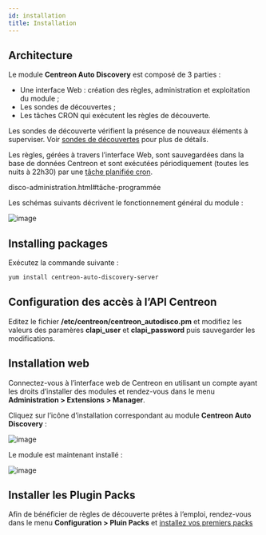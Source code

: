 ```yaml
---
id: installation
title: Installation
---
```


## Architecture

Le module **Centreon Auto Discovery** est composé de 3 parties :

* Une interface Web : création des règles, administration et exploitation du module ;
* Les sondes de découvertes ;
* Les tâches CRON qui exécutent les règles de découverte.

Les sondes de découverte vérifient la présence de nouveaux éléments à superviser. Voir
[sondes de découvertes](disco-service-create-rule#discovery-plugins) pour plus de détails.

Les règles, gérées à travers l’interface Web, sont sauvegardées dans la base de données Centreon et sont exécutées
périodiquement (toutes les nuits à 22h30) par une [tâche planifiée cron](disco-administration#tâche-programmée).

disco-administration.html#tâche-programmée

Les schémas suivants décrivent le fonctionnement général du module :

![image](assets/configuration/autodisco/centreon_auto_disco_schema.png)

## Installing packages

Exécutez la commande suivante :
```Bash
yum install centreon-auto-discovery-server
```

## Configuration des accès à l’API Centreon

Editez le fichier **/etc/centreon/centreon_autodisco.pm** et modifiez les valeurs des paramères **clapi_user** et
**clapi_password** puis sauvegarder les modifications.

## Installation web

Connectez-vous à l’interface web de Centreon en utilisant un compte ayant les droits d’installer des modules et
rendez-vous dans le menu **Administration \> Extensions \> Manager**.

Cliquez sur l’icône d’installation correspondant au module **Centreon Auto Discovery** :

![image](assets/configuration/autodisco/install.png)

Le module est maintenant installé :

![image](assets/configuration/autodisco/list_modules.png)

## Installer les Plugin Packs

Afin de bénéficier de règles de découverte prêtes à l’emploi, rendez-vous dans le menu **Configuration \> Pluin Packs**
et [installez vos premiers packs](../pluginpacks#installation-du-pack)

